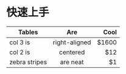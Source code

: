 # 快速上手

<template>
    <DemoBlock title="测试" desc="基础文档展示">
    <BaseDemo></BaseDemo>
    <highlight-code slot="code" lang="vue">
         <<< @/examples/views/BaseDemo.vue
    </highlight-code>
    </DemoBlock>
</template>    



<script>
  export default {
    data() {
      return {
      
       }
    },
  }
</script>

| Tables        | Are           | Cool  |
| ------------- |:-------------:| -----:|
| col 3 is      | right-aligned | $1600 |
| col 2 is      | centered      |   $12 |
| zebra stripes | are neat      |    $1 |
